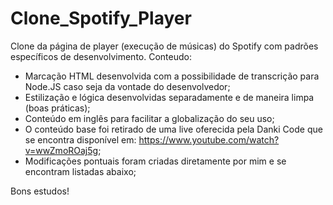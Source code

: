 # Clone_Spotify_Player

Clone da página de player (execução de músicas) do Spotify com padrões específicos de desenvolvimento.
Conteudo: 
- Marcação HTML desenvolvida com a possibilidade de transcrição para Node.JS caso seja da vontade do desenvolvedor;
- Estilização e lógica desenvolvidas separadamente e de maneira limpa (boas práticas);
- Conteúdo em inglês para facilitar a globalização do seu uso; 
- O conteúdo base foi retirado de uma live oferecida pela Danki Code que se encontra disponível em: https://www.youtube.com/watch?v=wwZmoROaj5g;
- Modificações pontuais foram criadas diretamente por mim e se encontram listadas abaixo; 


Bons estudos!
